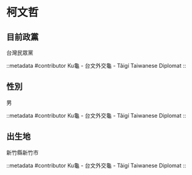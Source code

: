 # 柯文哲

## 目前政黨

台灣民眾黨

::metadata
#contributor
Ku龜 - 台文外交龜 - Tâigí Taiwanese Diplomat
::

## 性別

男

::metadata
#contributor
Ku龜 - 台文外交龜 - Tâigí Taiwanese Diplomat
::

## 出生地

新竹縣新竹市

::metadata
#contributor
Ku龜 - 台文外交龜 - Tâigí Taiwanese Diplomat
::
